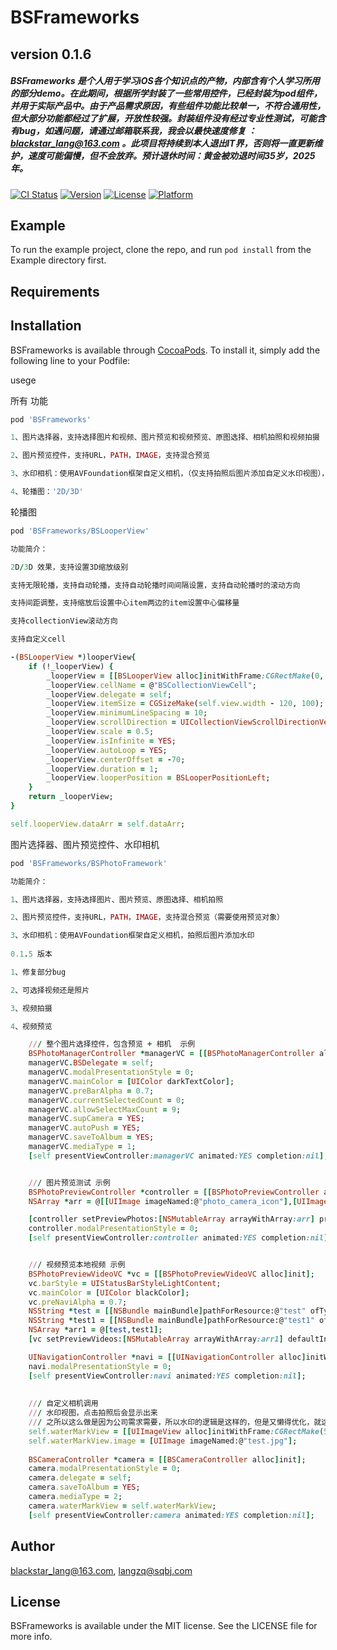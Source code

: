 # BSFrameworks 
## version  0.1.6

##### BSFrameworks 是个人用于学习iOS各个知识点的产物，内部含有个人学习所用的部分demo。在此期间，根据所学封装了一些常用控件，已经封装为pod组件，并用于实际产品中。由于产品需求原因，有些组件功能比较单一，不符合通用性，但大部分功能都经过了扩展，开放性较强。封装组件没有经过专业性测试，可能含有bug，如遇问题，请通过邮箱联系我，我会以最快速度修复 ：blackstar_lang@163.com 。此项目将持续到本人退出IT界，否则将一直更新维护，速度可能偏慢，但不会放弃。预计退休时间：黄金被劝退时间35岁，2025年。

[![CI Status](https://img.shields.io/travis/blackstar_lang@163.com/BSFrameworks.svg?style=flat)](https://travis-ci.org/blackstar_lang@163.com/BSFrameworks)
[![Version](https://img.shields.io/cocoapods/v/BSFrameworks.svg?style=flat)](https://cocoapods.org/pods/BSFrameworks)
[![License](https://img.shields.io/cocoapods/l/BSFrameworks.svg?style=flat)](https://cocoapods.org/pods/BSFrameworks)
[![Platform](https://img.shields.io/cocoapods/p/BSFrameworks.svg?style=flat)](https://cocoapods.org/pods/BSFrameworks)

## Example

To run the example project, clone the repo, and run `pod install` from the Example directory first.

## Requirements

## Installation

BSFrameworks is available through [CocoaPods](https://cocoapods.org). To install
it, simply add the following line to your Podfile:


usege

所有 功能
```ruby
pod 'BSFrameworks'
```
```ruby
1、图片选择器，支持选择图片和视频、图片预览和视频预览、原图选择、相机拍照和视频拍摄

2、图片预览控件，支持URL，PATH，IMAGE，支持混合预览

3、水印相机：使用AVFoundation框架自定义相机，（仅支持拍照后图片添加自定义水印视图），支持视频拍摄

4、轮播图：'2D/3D'

```

轮播图
```ruby
pod 'BSFrameworks/BSLooperView'
```

``` ruby
功能简介：

2D/3D 效果，支持设置3D缩放级别

支持无限轮播，支持自动轮播，支持自动轮播时间间隔设置，支持自动轮播时的滚动方向

支持间距调整，支持缩放后设置中心item两边的item设置中心偏移量

支持collectionView滚动方向

支持自定义cell

```

```ruby
-(BSLooperView *)looperView{
    if (!_looperView) {
        _looperView = [[BSLooperView alloc]initWithFrame:CGRectMake(0, 300, self.view.width, 300)];
        _looperView.cellName = @"BSCollectionViewCell";
        _looperView.delegate = self;
        _looperView.itemSize = CGSizeMake(self.view.width - 120, 100);
        _looperView.minimumLineSpacing = 10;
        _looperView.scrollDirection = UICollectionViewScrollDirectionVertical;
        _looperView.scale = 0.5;
        _looperView.isInfinite = YES;
        _looperView.autoLoop = YES;
        _looperView.centerOffset = -70;
        _looperView.duration = 1;
        _looperView.looperPosition = BSLooperPositionLeft;
    }
    return _looperView;
}

self.looperView.dataArr = self.dataArr;
```

图片选择器、图片预览控件、水印相机
```ruby
pod 'BSFrameworks/BSPhotoFramework'
```

``` ruby
功能简介：

1、图片选择器，支持选择图片、图片预览、原图选择、相机拍照

2、图片预览控件，支持URL，PATH，IMAGE，支持混合预览（需要使用预览对象）

3、水印相机：使用AVFoundation框架自定义相机，拍照后图片添加水印
   
0.1.5 版本

1、修复部分bug

2、可选择视频还是照片

3、视频拍摄

4、视频预览

```

```ruby
    /// 整个图片选择控件，包含预览 + 相机  示例
    BSPhotoManagerController *managerVC = [[BSPhotoManagerController alloc]init];
    managerVC.BSDelegate = self;
    managerVC.modalPresentationStyle = 0;
    managerVC.mainColor = [UIColor darkTextColor];
    managerVC.preBarAlpha = 0.7;
    managerVC.currentSelectedCount = 0;
    managerVC.allowSelectMaxCount = 9;
    managerVC.supCamera = YES;
    managerVC.autoPush = YES;
    managerVC.saveToAlbum = YES;
    managerVC.mediaType = 1;
    [self presentViewController:managerVC animated:YES completion:nil];


    /// 图片预览测试 示例
    BSPhotoPreviewController *controller = [[BSPhotoPreviewController alloc]init];
    NSArray *arr = @[[UIImage imageNamed:@"photo_camera_icon"],[UIImage imageNamed:@"preview_video_play"]];

    [controller setPreviewPhotos:[NSMutableArray arrayWithArray:arr] previewType:PREVIEWTYPE_IMAGE defaultIndex:0];
    controller.modalPresentationStyle = 0;
    [self presentViewController:controller animated:YES completion:nil];


    /// 视频预览本地视频 示例
    BSPhotoPreviewVideoVC *vc = [[BSPhotoPreviewVideoVC alloc]init];
    vc.barStyle = UIStatusBarStyleLightContent;
    vc.mainColor = [UIColor blackColor];
    vc.preNaviAlpha = 0.7;
    NSString *test = [[NSBundle mainBundle]pathForResource:@"test" ofType:@".mp4"];
    NSString *test1 = [[NSBundle mainBundle]pathForResource:@"test1" ofType:@".mp4"];
    NSArray *arr1 = @[test,test1];
    [vc setPreviewVideos:[NSMutableArray arrayWithArray:arr1] defaultIndex:0 videoType:VIDEOTYPE_PATH];

    UINavigationController *navi = [[UINavigationController alloc]initWithRootViewController:vc];
    navi.modalPresentationStyle = 0;
    [self presentViewController:navi animated:YES completion:nil];
    
    
    /// 自定义相机调用
    /// 水印视图，点击拍照后会显示出来
    /// 之所以这么做是因为公司需求需要，所以水印的逻辑是这样的，但是又懒得优化，就这样吧
    self.waterMarkView = [[UIImageView alloc]initWithFrame:CGRectMake(50, 100, 40, 40)];
    self.waterMarkView.image = [UIImage imageNamed:@"test.jpg"];
    
    BSCameraController *camera = [[BSCameraController alloc]init];
    camera.modalPresentationStyle = 0;
    camera.delegate = self;
    camera.saveToAlbum = YES;
    camera.mediaType = 2;
    camera.waterMarkView = self.waterMarkView;
    [self presentViewController:camera animated:YES completion:nil];

```

## Author

blackstar_lang@163.com, langzq@sqbj.com

## License

BSFrameworks is available under the MIT license. See the LICENSE file for more info.
